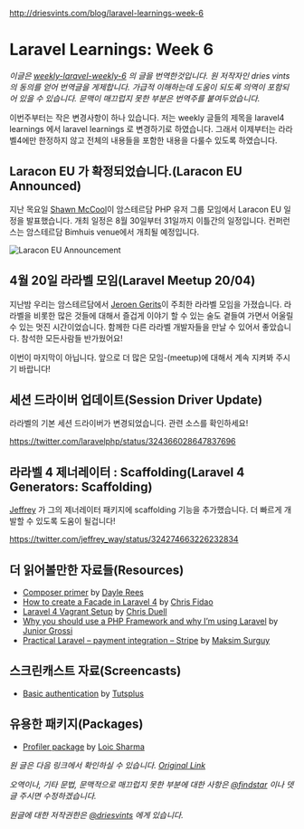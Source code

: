 http://driesvints.com/blog/laravel-learnings-week-6

# Laravel Learnings: Week 6

*이글은 [weekly-laravel-weekly-6](http://driesvints.com/blog/laravel-learnings-week-6) 의 글을 번역한것입니다. 원 저작자인 dries vints 의 동의를 얻어 번역글을 게제합니다. 가급적 이해하는데 도움이 되도록 의역이 포함되어 있을 수 있습니다. 문맥이 매끄럽지 못한 부분은 번역주를 붙여두었습니다.*

 이번주부터는 작은 변경사항이 하나 있습니다. 저는 weekly 글들의 제목을 laravel4 learnings 에서 laravel learnings 로 변경하기로 하였습니다. 그래서 이제부터는 라라벨4에만 한정하지 않고 전체의 내용들을 포함한 내용을 다룰수 있도록 하였습니다.

## Laracon EU 가 확정되었습니다.(Laracon EU Announced)

지난 목요일 [Shawn McCool](https://twitter.com/shawnmccool)이 암스테르담 PHP 유저 그룹 모임에서 Laracon EU 일정을 발표했습니다. 개최 일정은 8월 30일부터 31일까지 이틀간의 일정입니다. 컨퍼런스는 암스테르담 Bimhuis venue에서 개최될 예정입니다.

![Laracon EU Announcement](https://raw2.github.com/LaravelIO/LaravelWeekly/master/issues/images/laracon-eu-announcement.jpg)

## 4월 20일 라라벨 모임(Laravel Meetup 20/04)

 지난밤 우리는 암스테르담에서 [Jeroen Gerits](https://twitter.com/JeroenGerits)이 주최한 라라벨 모임을 가졌습니다. 라라벨을 비롯한 많은 것들에 대해서 즐겁게 이야기 할 수 있는 술도 곁들여 가면서 어울릴 수 있는 멋진 시간이었습니다. 함께한 다른 라라벨 개발자들을 만날 수 있어서 좋았습니다. 참석한 모든사람들 반가웠어요!

 이번이 마지막이 아닙니다. 앞으로 더 많은 모임-(meetup)에 대해서 계속 지켜봐 주시기 바랍니다!

## 세션 드라이버 업데이트(Session Driver Update)

 라라벨의 기본 세션 드라이버가 변경되었습니다. 관련 소스를 확인하세요!

https://twitter.com/laravelphp/status/324366028647837696

## 라라벨 4 제너레이터 : Scaffolding(Laravel 4 Generators: Scaffolding)

[Jeffrey](https://twitter.com/jeffrey_way) 가 그의 제너레이터 패키지에 scaffolding 기능을 추가했습니다. 더 빠르게 개발할 수 있도록 도움이 될겁니다!

https://twitter.com/jeffrey_way/status/324274663226232834

## 더 읽어볼만한 자료들(Resources)

- [Composer primer](http://daylerees.com/composer-primer) by [Dayle Rees](https://twitter.com/daylerees)
- [How to create a Facade in Laravel 4](http://fideloper.com/create-facade-laravel-4) by [Chris Fidao](https://twitter.com/fideloper)
- [Laravel 4 Vagrant Setup](https://github.com/duellsy/Laravel-4-Vagrant) by [Chris Duell](https://twitter.com/duellsy)
- [Why you should use a PHP Framework and why I’m using Laravel](http://juniorgrossi.com/why-you-should-use-a-php-framework-and-why-im-using-laravel/) by [Junior Grossi](https://twitter.com/junior_grossi)
- [Practical Laravel – payment integration – Stripe](http://maxoffsky.com/code-blog/practical-laravel-payment-integration-stripe/) by [Maksim Surguy](https://twitter.com/msurguy)

## 스크린캐스트 자료(Screencasts)

- [Basic authentication](https://tutsplus.com/lesson/basic-authentication/) by [Tutsplus](https://tutsplus.com)

## 유용한 패키지(Packages)

- [Profiler package](https://github.com/loic-sharma/profiler) by [Loic Sharma](https://twitter.com/sharmaloic)

*원 글은 다음 링크에서 확인하실 수 있습니다. [Original Link](http://driesvints.com/blog/laravel-learnings-week-6)*


*오역이나, 기타 문법, 문맥적으로 매끄럽지 못한 부분에 대한 사항은 [@findstar](https://twitter.com/findstar) 이나 뎃글 주시면 수정하겠습니다.*


*원글에 대한 저작권한은 [@driesvints](https://twitter.com/driesvints) 에게 있습니다.*